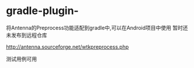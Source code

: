 # gradle-plugin-

将Antenna的Preprocess功能适配到gradle中,可以在Android项目中使用
暂时还未发布到远程仓库

http://antenna.sourceforge.net/wtkpreprocess.php

测试用例可用
